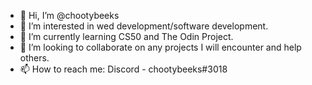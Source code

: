 - 👋 Hi, I’m @chootybeeks
- 👀 I’m interested in wed development/software development.
- 🌱 I’m currently learning CS50 and The Odin Project.
- 💞️ I’m looking to collaborate on any projects I will encounter and help others.
- 📫 How to reach me: Discord - chootybeeks#3018

<!---
chootybeeks/chootybeeks is a ✨ special ✨ repository because its `README.md` (this file) appears on your GitHub profile.
You can click the Preview link to take a look at your changes.
--->
